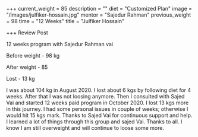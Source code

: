 +++
current_weight = 85
description = ""
diet = "Customized Plan"
image = "/images/julfiker-hossain.jpg"
mentor = "Sajedur Rahman"
previous_weight = 98
time = "12 Weeks"
title = "Julfiker Hossain"

+++
Review Post

12 weeks program with Sajedur Rahman vai

Before weight - 98 kg

After weight - 85

Lost - 13 kg

I was about 104 kg in August 2020. I lost about 6 kgs by following diet for 4 weeks. After that I was not loosing anymore. Then I consulted with Sajed Vai and started 12 weeks paid program in October 2020. I lost 13 kgs more in this journey. I had some personal issues in couple of weeks; otherwise I would hit 15 kgs mark. Thanks to Sajed Vai for continuous support and help. I learned a lot of things through this group and sajed Vai. Thanks to all. I know I am still overweight and will continue to loose some more.